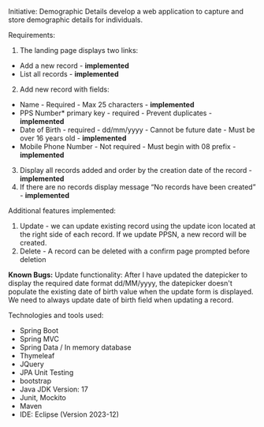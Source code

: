 Initiative: Demographic Details
   develop a web application to capture and store demographic details for individuals.

Requirements:
1. The landing page displays two links:
 - Add a new record - **implemented**
 - List all records - **implemented**
2. Add new record with fields:
- Name - Required - Max 25 characters - **implemented**
- PPS Number* primary key - required - Prevent duplicates - **implemented** 
- Date of Birth - required - dd/mm/yyyy - Cannot be future date - Must be over 16 years old - **implemented**
- Mobile Phone Number - Not required - Must begin with 08 prefix - **implemented**
3. Display all records added and order by the creation date of the record - **implemented**
4. If there are no records display message “No records have been created” - **implemented**

Additional features implemented:
  1. Update - we can update existing record using the update icon located at the right side of each record. If we update PPSN, a new record will be created.
  2. Delete - A record can be deleted with a confirm page prompted before deletion

**Known Bugs:**
Update functionality: After I have updated the datepicker to display the required date format dd/MM/yyyy, the datepicker doesn't populate the existing 
date of birth value when the update form is displayed. We need to always update date of birth field when updating a record. 

Technologies and tools used:
 - Spring Boot
 - Spring MVC
 - Spring Data / In memory database
 - Thymeleaf
 - JQuery
 - JPA Unit Testing
 - bootstrap
 - Java JDK Version: 17
 - Junit, Mockito
 - Maven
 - IDE: Eclipse (Version 2023-12)
